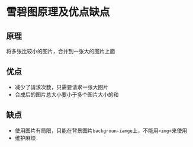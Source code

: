 # 雪碧图原理及优点缺点

## 原理

将多张比较小的图片，合并到一张大的图片上面

## 优点

- 减少了请求次数，只需要请求一张大图片
- 合成后的图片总大小要小于多个图片大小的和

## 缺点

- 使用图片有局限，只能在背景图片`backgroun-iamge`上，不能用`<img>`来使用
- 维护麻烦



